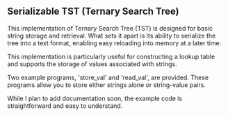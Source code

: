 ## Serializable TST (Ternary Search Tree) ##

This implementation of Ternary Search Tree (TST) is designed for basic string storage and retrieval.
What sets it apart is its ability to serialize the tree into a text format, enabling easy reloading into memory at a later time.

This implementation is particularly useful for constructing a lookup table and supports the storage of values associated with strings.

Two example programs, 'store_val' and 'read_val', are provided. These programs allow you to store either strings alone or string-value pairs.

While I plan to add documentation soon, the example code is straightforward and easy to understand.
